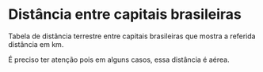 # Distância entre capitais brasileiras
Tabela de distância terrestre entre capitais brasileiras que mostra a referida distância em km.

É preciso ter atenção pois em alguns casos, essa distância é aérea.
